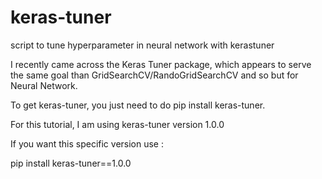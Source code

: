# keras-tuner
script to tune hyperparameter in neural network with kerastuner

I recently came across the Keras Tuner package, which appears to serve the same goal than GridSearchCV/RandoGridSearchCV and so but for Neural Network.

To get keras-tuner, you just need to do pip install keras-tuner.

For this tutorial, I am using keras-tuner version 1.0.0

If you want this specific version use :

pip install keras-tuner==1.0.0
